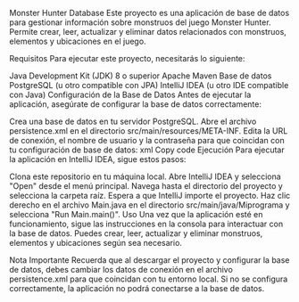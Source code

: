 Monster Hunter Database
Este proyecto es una aplicación de base de datos para gestionar información sobre monstruos del juego Monster Hunter. Permite crear, leer, actualizar y eliminar datos relacionados con monstruos, elementos y ubicaciones en el juego.

Requisitos
Para ejecutar este proyecto, necesitarás lo siguiente:

Java Development Kit (JDK) 8 o superior
Apache Maven
Base de datos PostgreSQL (u otro compatible con JPA)
IntelliJ IDEA (u otro IDE compatible con Java)
Configuración de la Base de Datos
Antes de ejecutar la aplicación, asegúrate de configurar la base de datos correctamente:

Crea una base de datos en tu servidor PostgreSQL.
Abre el archivo persistence.xml en el directorio src/main/resources/META-INF.
Edita la URL de conexión, el nombre de usuario y la contraseña para que coincidan con tu configuración de base de datos:
xml
Copy code
<property name="javax.persistence.jdbc.url" value="jdbc:postgresql://localhost:5432/nombre_base_de_datos"/>
<property name="javax.persistence.jdbc.user" value="usuario"/>
<property name="javax.persistence.jdbc.password" value="contraseña"/>
Ejecución
Para ejecutar la aplicación en IntelliJ IDEA, sigue estos pasos:

Clona este repositorio en tu máquina local.
Abre IntelliJ IDEA y selecciona "Open" desde el menú principal.
Navega hasta el directorio del proyecto y selecciona la carpeta raíz.
Espera a que IntelliJ importe el proyecto.
Haz clic derecho en el archivo Main.java en el directorio src/main/java/Miprograma y selecciona "Run Main.main()".
Uso
Una vez que la aplicación esté en funcionamiento, sigue las instrucciones en la consola para interactuar con la base de datos. Puedes crear, leer, actualizar y eliminar monstruos, elementos y ubicaciones según sea necesario.

Nota Importante
Recuerda que al descargar el proyecto y configurar la base de datos, debes cambiar los datos de conexión en el archivo persistence.xml para que coincidan con tu entorno local. Si no se configura correctamente, la aplicación no podrá conectarse a la base de datos.






